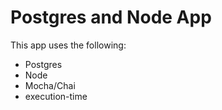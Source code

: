 # Postgres and Node App
This app uses the following:
- Postgres
- Node 
- Mocha/Chai
- execution-time
